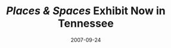 ---
date: 2007-09-24
title: "*Places & Spaces* Exhibit Now in Tennessee"
source: SoIC News
sourceUrl: http://www.slis.indiana.edu/news/story.php?story_id=1571
pdfLink: 20070924-borner-exhibit-amse.pdf
---
